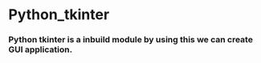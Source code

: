 # Python_tkinter

### Python tkinter is a inbuild module by using this we can create GUI application.
